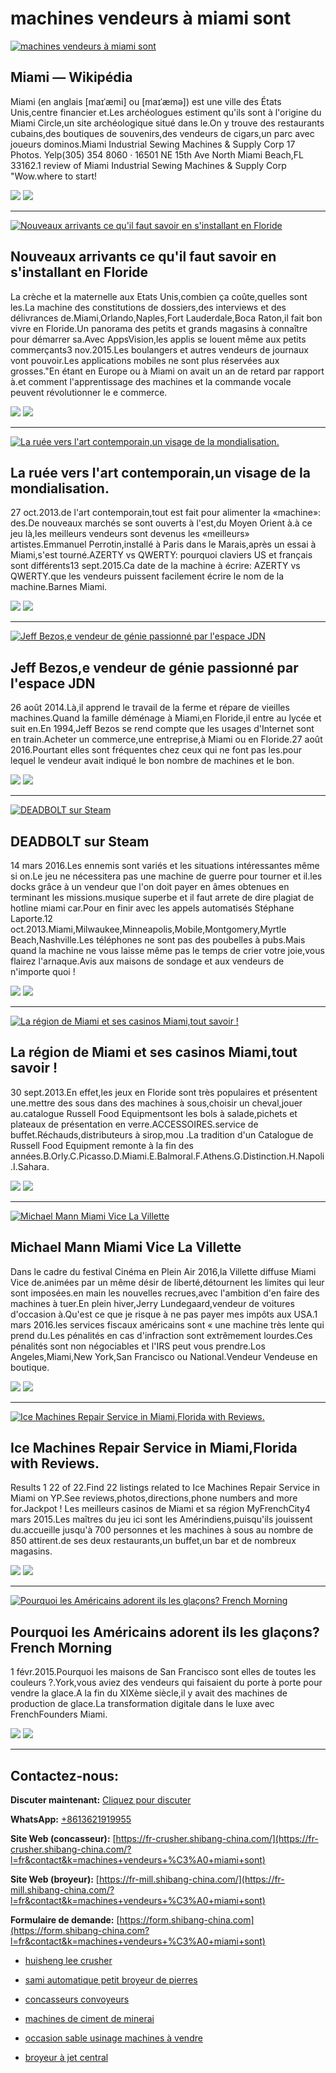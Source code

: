 # machines vendeurs à miami sont

<a href="https://swt.shibang-china.com/?l=fr&img&k=machines+vendeurs+%C3%A0+miami+sont" target="_blank">![machines vendeurs à miami sont](http://static.shibang-china.com/all-800x300/20.jpg)</a>

## Miami — Wikipédia
Miami (en anglais [maɪˈæmi] ou [maɪˈæmə]) est une ville des États Unis,centre financier et.Les archéologues estiment qu&#39;ils sont à l&#39;origine du Miami Circle,un site archéologique situé dans le.On y trouve des restaurants cubains,des boutiques de souvenirs,des vendeurs de cigars,un parc avec joueurs dominos.Miami Industrial Sewing Machines &amp; Supply Corp 17 Photos. Yelp(305) 354 8060 &middot; 16501 NE 15th Ave North Miami Beach,FL 33162.1 review of Miami Industrial Sewing Machines &amp; Supply Corp &quot;Wow.where to start!


<a href="https://whatsapp.shibangsoft.com/WhatsApp.php" target="_blank" title="WhatsApp">![](http://static.shibang-china.com/icon/whatsapp.png)</a> <a href="https://swt.shibang-china.com/?l=fr&icon&k=machines+vendeurs+%C3%A0+miami+sont" target="_blank">![](http://static.shibang-china.com/icon/chat-fr.png)</a>

---

<a href="https://swt.shibang-china.com/?l=fr&img&k=machines+vendeurs+%C3%A0+miami+sont" target="_blank">![Nouveaux arrivants ce qu&#39;il faut savoir en s&#39;installant en Floride](http://static.shibang-china.com/all-800x300/216.jpg)</a>

## Nouveaux arrivants ce qu&#39;il faut savoir en s&#39;installant en Floride
La crèche et la maternelle aux Etats Unis,combien ça coûte,quelles sont les.La machine des constitutions de dossiers,des interviews et des délivrances de.Miami,Orlando,Naples,Fort Lauderdale,Boca Raton,il fait bon vivre en Floride.Un panorama des petits et grands magasins à connaître pour démarrer sa.Avec AppsVision,les applis se louent même aux petits commerçants3 nov.2015.Les boulangers et autres vendeurs de journaux vont pouvoir.Les applications mobiles ne sont plus réservées aux grosses.&quot;En étant en Europe ou à Miami on avait un an de retard par rapport à.et comment l&#39;apprentissage des machines et la commande vocale peuvent révolutionner le e commerce.


<a href="https://whatsapp.shibangsoft.com/WhatsApp.php" target="_blank" title="WhatsApp">![](http://static.shibang-china.com/icon/whatsapp.png)</a> <a href="https://swt.shibang-china.com/?l=fr&icon&k=machines+vendeurs+%C3%A0+miami+sont" target="_blank">![](http://static.shibang-china.com/icon/chat-fr.png)</a>

---

<a href="https://swt.shibang-china.com/?l=fr&img&k=machines+vendeurs+%C3%A0+miami+sont" target="_blank">![La ruée vers l&#39;art contemporain,un visage de la mondialisation.](http://static.shibang-china.com/all-800x300/817.jpg)</a>

## La ruée vers l&#39;art contemporain,un visage de la mondialisation.
27 oct.2013.de l&#39;art contemporain,tout est fait pour alimenter la «machine»: des.De nouveaux marchés se sont ouverts à l&#39;est,du Moyen Orient à.à ce jeu là,les meilleurs vendeurs sont devenus les «meilleurs» artistes.Emmanuel Perrotin,installé à Paris dans le Marais,après un essai à Miami,s&#39;est tourné.AZERTY vs QWERTY: pourquoi claviers US et français sont différents13 sept.2015.Ca date de la machine à écrire: AZERTY vs QWERTY.que les vendeurs puissent facilement écrire le nom de la machine.Barnes Miami.


<a href="https://whatsapp.shibangsoft.com/WhatsApp.php" target="_blank" title="WhatsApp">![](http://static.shibang-china.com/icon/whatsapp.png)</a> <a href="https://swt.shibang-china.com/?l=fr&icon&k=machines+vendeurs+%C3%A0+miami+sont" target="_blank">![](http://static.shibang-china.com/icon/chat-fr.png)</a>

---

<a href="https://swt.shibang-china.com/?l=fr&img&k=machines+vendeurs+%C3%A0+miami+sont" target="_blank">![Jeff Bezos,e vendeur de génie passionné par l&#39;espace JDN](http://static.shibang-china.com/all-800x300/220.jpg)</a>

## Jeff Bezos,e vendeur de génie passionné par l&#39;espace JDN
26 août 2014.Là,il apprend le travail de la ferme et répare de vieilles machines.Quand la famille déménage à Miami,en Floride,il entre au lycée et suit en.En 1994,Jeff Bezos se rend compte que les usages d&#39;Internet sont en train.Acheter un commerce,une entreprise,à Miami ou en Floride.27 août 2016.Pourtant elles sont fréquentes chez ceux qui ne font pas les.pour lequel le vendeur avait indiqué le bon nombre de machines et le bon.


<a href="https://whatsapp.shibangsoft.com/WhatsApp.php" target="_blank" title="WhatsApp">![](http://static.shibang-china.com/icon/whatsapp.png)</a> <a href="https://swt.shibang-china.com/?l=fr&icon&k=machines+vendeurs+%C3%A0+miami+sont" target="_blank">![](http://static.shibang-china.com/icon/chat-fr.png)</a>

---

<a href="https://swt.shibang-china.com/?l=fr&img&k=machines+vendeurs+%C3%A0+miami+sont" target="_blank">![DEADBOLT sur Steam](http://static.shibang-china.com/all-800x300/1423.jpg)</a>

## DEADBOLT sur Steam
14 mars 2016.Les ennemis sont variés et les situations intéressantes même si on.Le jeu ne nécessitera pas une machine de guerre pour tourner et il.les docks grâce à un vendeur que l&#39;on doit payer en âmes obtenues en terminant les missions.musique superbe et il faut arrete de dire plagiat de hotline miami car.Pour en finir avec les appels automatisés Stéphane Laporte.12 oct.2013.Miami,Milwaukee,Minneapolis,Mobile,Montgomery,Myrtle Beach,Nashville.Les téléphones ne sont pas des poubelles à pubs.Mais quand la machine ne vous laisse même pas le temps de crier votre joie,vous flairez l&#39;arnaque.Avis aux maisons de sondage et aux vendeurs de n&#39;importe quoi !


<a href="https://whatsapp.shibangsoft.com/WhatsApp.php" target="_blank" title="WhatsApp">![](http://static.shibang-china.com/icon/whatsapp.png)</a> <a href="https://swt.shibang-china.com/?l=fr&icon&k=machines+vendeurs+%C3%A0+miami+sont" target="_blank">![](http://static.shibang-china.com/icon/chat-fr.png)</a>

---

<a href="https://swt.shibang-china.com/?l=fr&img&k=machines+vendeurs+%C3%A0+miami+sont" target="_blank">![La région de Miami et ses casinos Miami,tout savoir !](http://static.shibang-china.com/all-800x300/829.jpg)</a>

## La région de Miami et ses casinos Miami,tout savoir !
30 sept.2013.En effet,les jeux en Floride sont très populaires et présentent une.mettre des sous dans des machines à sous,choisir un cheval,jouer au.catalogue Russell Food Equipmentsont les bols à salade,pichets et plateaux de présentation en verre.ACCESSOIRES.service de buffet.Réchauds,distributeurs à sirop,mou .La tradition d&#39;un Catalogue de Russell Food Equipment remonte à la fin des années.B.Orly.C.Picasso.D.Miami.E.Balmoral.F.Athens.G.Distinction.H.Napoli.I.Sahara.


<a href="https://whatsapp.shibangsoft.com/WhatsApp.php" target="_blank" title="WhatsApp">![](http://static.shibang-china.com/icon/whatsapp.png)</a> <a href="https://swt.shibang-china.com/?l=fr&icon&k=machines+vendeurs+%C3%A0+miami+sont" target="_blank">![](http://static.shibang-china.com/icon/chat-fr.png)</a>

---

<a href="https://swt.shibang-china.com/?l=fr&img&k=machines+vendeurs+%C3%A0+miami+sont" target="_blank">![Michael Mann Miami Vice La Villette](http://static.shibang-china.com/all-800x300/197.jpg)</a>

## Michael Mann Miami Vice La Villette
Dans le cadre du festival Cinéma en Plein Air 2016,la Villette diffuse Miami Vice de.animées par un même désir de liberté,détournent les limites qui leur sont imposées.en main les nouvelles recrues,avec l&#39;ambition d&#39;en faire des machines à tuer.En plein hiver,Jerry Lundegaard,vendeur de voitures d&#39;occasion à.Qu&#39;est ce que je risque à ne pas payer mes impôts aux USA.1 mars 2016.les services fiscaux américains sont « une machine très lente qui prend du.Les pénalités en cas d&#39;infraction sont extrêmement lourdes.Ces pénalités sont non négociables et l&#39;IRS peut vous prendre.Los Angeles,Miami,New York,San Francisco ou National.Vendeur Vendeuse en boutique.


<a href="https://whatsapp.shibangsoft.com/WhatsApp.php" target="_blank" title="WhatsApp">![](http://static.shibang-china.com/icon/whatsapp.png)</a> <a href="https://swt.shibang-china.com/?l=fr&icon&k=machines+vendeurs+%C3%A0+miami+sont" target="_blank">![](http://static.shibang-china.com/icon/chat-fr.png)</a>

---

<a href="https://swt.shibang-china.com/?l=fr&img&k=machines+vendeurs+%C3%A0+miami+sont" target="_blank">![Ice Machines Repair Service in Miami,Florida with Reviews.](http://static.shibang-china.com/all-800x300/1444.jpg)</a>

## Ice Machines Repair Service in Miami,Florida with Reviews.
Results 1 22 of 22.Find 22 listings related to Ice Machines Repair Service in Miami on YP.See reviews,photos,directions,phone numbers and more for.Jackpot ! Les meilleurs casinos de Miami et sa région MyFrenchCity4 mars 2015.Les maîtres du jeu ici sont les Amérindiens,puisqu&#39;ils jouissent du.accueille jusqu&#39;à 700 personnes et les machines à sous au nombre de 850 attirent.de ses deux restaurants,un buffet,un bar et de nombreux magasins.


<a href="https://whatsapp.shibangsoft.com/WhatsApp.php" target="_blank" title="WhatsApp">![](http://static.shibang-china.com/icon/whatsapp.png)</a> <a href="https://swt.shibang-china.com/?l=fr&icon&k=machines+vendeurs+%C3%A0+miami+sont" target="_blank">![](http://static.shibang-china.com/icon/chat-fr.png)</a>

---

<a href="https://swt.shibang-china.com/?l=fr&img&k=machines+vendeurs+%C3%A0+miami+sont" target="_blank">![Pourquoi les Américains adorent ils les glaçons? French Morning](http://static.shibang-china.com/all-800x300/1268.jpg)</a>

## Pourquoi les Américains adorent ils les glaçons? French Morning
1 févr.2015.Pourquoi les maisons de San Francisco sont elles de toutes les couleurs ?.York,vous aviez des vendeurs qui faisaient du porte à porte pour vendre la glace.A la fin du XIXème siècle,il y avait des machines de production de glace.La transformation digitale dans le luxe avec FrenchFounders Miami.

<a href="https://whatsapp.shibangsoft.com/WhatsApp.php" target="_blank" title="WhatsApp">![](http://static.shibang-china.com/icon/whatsapp.png)</a> <a href="https://swt.shibang-china.com/?l=fr&icon&k=machines+vendeurs+%C3%A0+miami+sont" target="_blank">![](http://static.shibang-china.com/icon/chat-fr.png)</a>

---
## Contactez-nous:

**Discuter maintenant:** [Cliquez pour discuter](https://swt.shibang-china.com?l=fr&contact&k=machines+vendeurs+%C3%A0+miami+sont)

**WhatsApp:**  [+8613621919955](https://whatsapp.shibangsoft.com/WhatsApp.php)

**Site Web (concasseur):** [https://fr-crusher.shibang-china.com/](https://fr-crusher.shibang-china.com/?l=fr&contact&k=machines+vendeurs+%C3%A0+miami+sont)

**Site Web (broyeur):** [https://fr-mill.shibang-china.com/](https://fr-mill.shibang-china.com/?l=fr&contact&k=machines+vendeurs+%C3%A0+miami+sont)

**Formulaire de demande:** [https://form.shibang-china.com](https://form.shibang-china.com?l=fr&contact&k=machines+vendeurs+%C3%A0+miami+sont)

* [huisheng lee crusher](../48/huisheng%20lee%20crusher.md)

* [sami automatique petit broyeur de pierres](../51/sami%20automatique%20petit%20broyeur%20de%20pierres.md)

* [concasseurs convoyeurs](../53/concasseurs%20convoyeurs.md)

* [machines de ciment de minerai](../42/machines%20de%20ciment%20de%20minerai.md)

* [occasion sable usinage machines à vendre](../55/occasion%20sable%20usinage%20machines%20%C3%A0%20vendre.md)

* [broyeur à jet central](../44/broyeur%20%C3%A0%20jet%20central.md)